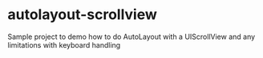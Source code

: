 # autolayout-scrollview
Sample project to demo how to do AutoLayout with a UIScrollView and any limitations with keyboard handling 
